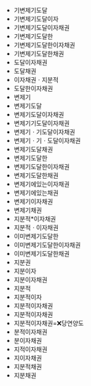 - 기변제기도달
- 기변제기도달이자
- 기변제기도달이자채권
- 기변제기도달한
- 기변제기도달한이자채권
- 기변제기도달한채권
- 도달이자채권
- 도달채권
- 이자채권ㆍ지분적
- 도달한이자채권
- 변제기
- 변제기도달
- 변제기도달이자채권
- 변제기기도달이자채권
- 변제기ㆍ기도달이자채권
- 변제기ㆍ기ㆍ도달이자채권
- 변제기도달채권
- 변제기도달한
- 변제기도달한이자채권
- 변제기도달한채권
- 변제기에있는이자채권
- 변제기에있는채권
- 변제기이자채권
- 변제기채권
- 지분적*이자채권
- 지분적ㆍ이자채권
- 이미변제기도달한
- 이미변제기도달한이자채권
- 이미변제기도달한채권
- 지분권
- 지분이자
- 지분이자채권
- 지분적
- 지분적이자
- 지분적이자채권
- 지분적이자채권
- 지분적이자채권=❌당연양도
- 분적이자채권
- 분이자채권
- 지적이자채권
- 지이자채권
- 지분적채권
- 지분채권
